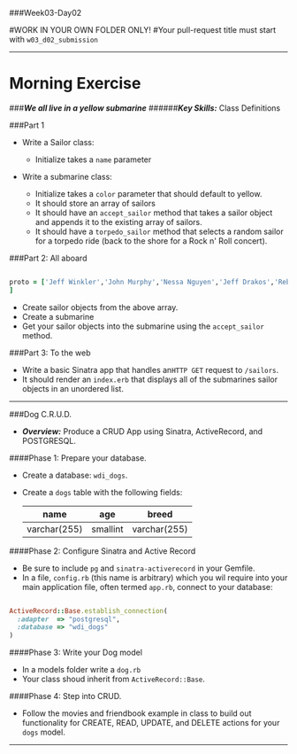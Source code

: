 ###Week03-Day02

#WORK IN YOUR OWN FOLDER ONLY!
#Your pull-request title must start with `w03_d02_submission`

---

# Morning Exercise


###***We all live in a yellow submarine***
######***Key Skills:*** Class Definitions

###Part 1

- Write a Sailor class: 	
	- Initialize takes a `name` parameter

- Write a submarine class: 
	- Initialize takes a `color` parameter that should default to yellow. 
	- It should store an array of sailors
	- It should have an `accept_sailor` method that takes a sailor object and appends it to the existing array of sailors.
	- It should have a `torpedo_sailor` method that selects a random sailor for a torpedo ride (back to the shore for a Rock n' Roll concert).

###Part 2: All aboard 

```ruby 

proto = ['Jeff Winkler','John Murphy','Nessa Nguyen','Jeff Drakos','Rebecca Strong','Gardner Lonsberry' ,'Jonathan Gean','Nathaniel Tuvera','Tim Hannes','Aziz Hasanov','Chris Heuberger','Dmitry Shamis' ,'Corey Leveen','Paul Hiam','Steven Doran','Ben Karl','Kristen Tonga','Wake Lankard','Carlos Pichardo' ,'Paul Gasberra','Andrea Trapp','Heidi Williams-Foy'
]
```

- Create sailor objects from the above array. 
- Create a submarine
- Get your sailor objects into the submarine using the `accept_sailor` method. 

###Part 3: To the web 

- Write a basic Sinatra app that handles an`HTTP GET` request to `/sailors`.  
- It should render an `index.erb` that displays all of the submarines sailor objects in an unordered list.

---


###Dog C.R.U.D.

* ***Overview:*** Produce a CRUD App using Sinatra, ActiveRecord, and POSTGRESQL.  

####Phase 1: Prepare your database.

* Create a database: `wdi_dogs`.
* Create a `dogs` table with the following fields:

	| name | age | breed |
	|------|-----|-------|
	|varchar(255)|smallint|varchar(255)|


####Phase 2: Configure Sinatra and Active Record
* Be sure to include `pg` and `sinatra-activerecord` in your Gemfile.
* In a file, `config.rb` (this name is arbitrary) which you wil require into your main application file, often termed `app.rb`, connect to your database: 

```ruby

ActiveRecord::Base.establish_connection(
  :adapter  => "postgresql",
  :database => "wdi_dogs"
)

```
####Phase 3: Write your Dog model 

* In a models folder write a `dog.rb`
* Your class shoud inherit from `ActiveRecord::Base`.

####Phase 4: Step into CRUD.
* Follow the movies and friendbook example in class to build out functionality for CREATE, READ, UPDATE, and DELETE actions for your `dogs` model. 

--- 

